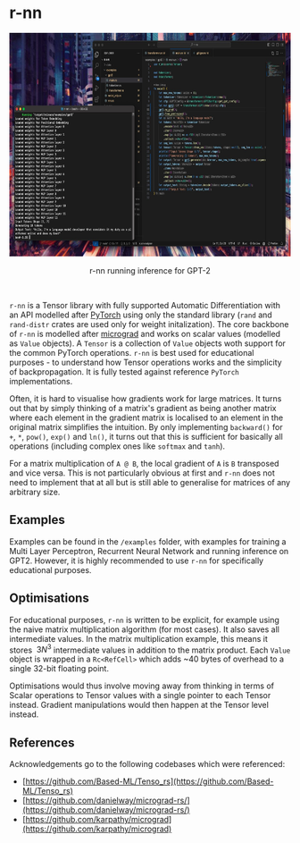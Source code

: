 # r-nn

<div align="center">
  <p>
  <img src="gpt.jpeg" width="640" height="400"/>
  </p>
  <div>
    <p>
    r-nn running inference for GPT-2
    </p>
  </div>
  <br>
</div>

`r-nn` is a Tensor library with fully supported Automatic Differentiation with an API modelled after [PyTorch](https://pytorch.org/) using only the standard library (`rand` and `rand-distr` crates are used only for weight initalization). The core backbone of `r-nn` is modelled after [micrograd](https://github.com/karpathy/micrograd) and works on scalar values (modelled as `Value` objects). A `Tensor` is a collection of `Value` objects woth support for the common PyTorch operations. `r-nn` is best used for educational purposes - to understand how Tensor operations works and the simplicity of backpropagation. It is fully tested against reference `PyTorch` implementations.

Often, it is hard to visualise how gradients work for large matrices. It turns out that by simply thinking of a matrix's gradient as being another matrix where each element in the gradient matrix is localised to an element in the original matrix simplifies the intuition. By only implementing `backward()` for `+`, `*`, `pow()`, `exp()` and `ln()`, it turns out that this is sufficient for basically all operations (including complex ones like `softmax` and `tanh`). 

For a matrix multiplication of `A @ B`, the local gradient of `A` is `B` transposed and vice versa. This is not particularly obvious at first and `r-nn` does not need to implement that at all but is still able to generalise for matrices of any arbitrary size. 

## Examples 
Examples can be found in the `/examples` folder, with examples for training a Multi Layer Perceptron, Recurrent Neural Network and running inference on GPT2. However, it is highly recommended to use `r-nn` for specifically educational purposes.

## Optimisations
For educational purposes, `r-nn` is written to be explicit, for example using the naive matrix multiplication algorithm (for most cases). It also saves all intermediate values. In the matrix multiplication example, this means it stores $`~3N^3`$ intermediate values in addition to the matrix product. Each `Value` object is wrapped in a `Rc<RefCell>` which adds ~40 bytes of overhead to a single 32-bit floating point. 

Optimisations would thus involve moving away from thinking in terms of Scalar operations to Tensor values with a single pointer to each Tensor instead. Gradient manipulations would then happen at the Tensor level instead.


## References 
Acknowledgements go to the following codebases which were referenced:
 - [https://github.com/Based-ML/Tenso_rs](https://github.com/Based-ML/Tenso_rs)
 - [https://github.com/danielway/micrograd-rs/](https://github.com/danielway/micrograd-rs/)
 - [https://github.com/karpathy/micrograd](https://github.com/karpathy/micrograd)

